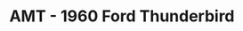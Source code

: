 ---
layout: product
title: "AMT - 1960 Ford Thunderbird"
price: "TBA" 
desc: "N/A"
img_path: "/assets/img/AMT1135.jpg"
brand: "N/A"
available: false
special_offer: false
new: false
soon: false
cat: "010000"
subcat: "013800"
subsubcat: "0N/A"
sifra: "AMT1135"
popular: true
---